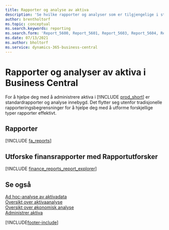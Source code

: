 ```yaml
---
title: Rapporter og analyse av aktiva
description: 'Se hvilke rapporter og analyser som er tilgjengelige i standardversjonen av Business Central, slik at du kan holde oversikt over aktivaene.'
author: brentholtorf
ms.topic: conceptual
ms.search.keywords: reporting
ms.search.form: 'Report_5600, Report_5601, Report_5603, Report_5604, Report_5605, Report_5606, Report_5607, Report_5608, Report_5610'
ms.date: 07/13/2021
ms.author: bholtorf
ms.service: dynamics-365-business-central
---
```

# Rapporter og analyser av aktiva i Business Central

For å hjelpe deg med å administrere aktiva i [!INCLUDE [prod_short](includes/prod_short.md)] er standardrapporter og analyse innebygd. Det flytter seg utenfor tradisjonelle rapporteringsbegrensninger for å hjelpe deg med å utforme forskjellige typer rapporter effektivt.  

## Rapporter
[!INCLUDE [fa_reports](includes/fa-reports-include.md)]


## Utforske finansrapporter med Rapportutforsker
[!INCLUDE [finance_reports_report_explorer](includes/finance-reports-report-explorer-include.md)]


## Se også

[Ad hoc-analyse av aktivadata](ad-hoc-analysis-fa.md)     
[Oversikt over aktivaanalyse](fa-analytics-overview.md)   
[Oversikt over økonomisk analyse](bi.md)   
[Administrer aktiva](fa-manage.md)  

[!INCLUDE[footer-include](includes/footer-banner.md)]

